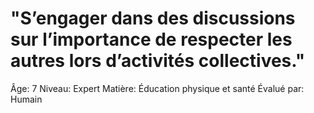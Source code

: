 # "S’engager dans des discussions sur l’importance de respecter les autres lors d’activités collectives."

Âge: 7
Niveau: Expert
Matière: Éducation physique et santé
Évalué par: Humain